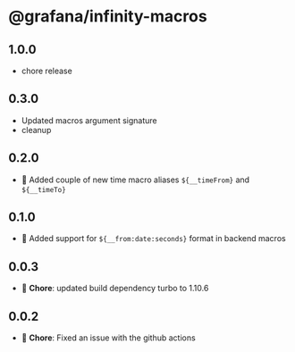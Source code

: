 # @grafana/infinity-macros

## 1.0.0

- chore release

## 0.3.0

- Updated macros argument signature
- cleanup

## 0.2.0

- 🚀 Added couple of new time macro aliases `${__timeFrom}` and `${__timeTo}`

## 0.1.0

- 🚀 Added support for `${__from:date:seconds}` format in backend macros

## 0.0.3

- 🐛 **Chore**: updated build dependency turbo to 1.10.6

## 0.0.2

- 🐛 **Chore**: Fixed an issue with the github actions
